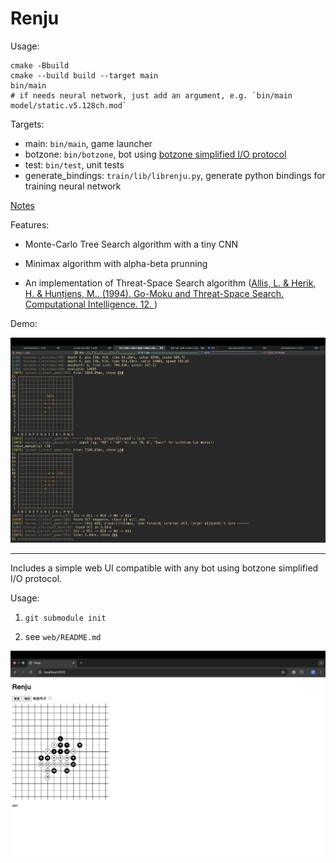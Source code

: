 # Renju

Usage:

```shell
cmake -Bbuild
cmake --build build --target main
bin/main
# if needs neural network, just add an argument, e.g. `bin/main model/static.v5.128ch.mod`
```

Targets: 
- main: `bin/main`, game launcher
- botzone: `bin/botzone`, bot using [botzone simplified I/O protocol](https://wiki.botzone.org.cn/index.php?title=Bot#.E4.BA.A4.E4.BA.92)
- test: `bin/test`, unit tests 
- generate\_bindings: `train/lib/librenju.py`, generate python bindings for training neural network

[Notes](notes.md)

Features:

- Monte-Carlo Tree Search algorithm with a tiny CNN

- Minimax algorithm with alpha-beta prunning

- An implementation of Threat-Space Search algorithm ([Allis, L. & Herik, H. & Huntjens, M.. (1994). Go-Moku and Threat-Space Search. Computational Intelligence. 12. ](https://www.researchgate.net/publication/2252447_Go-Moku_and_Threat-Space_Search))

Demo:

![cli-demo](assets/cli.png)

---

Includes a simple web UI compatible with any bot using botzone simplified I/O protocol.

Usage:

1. `git submodule init`

2. see `web/README.md`

![web-ui-demo](assets/web-ui.png)
